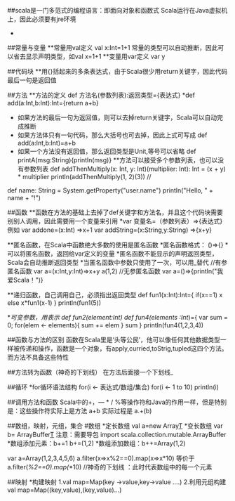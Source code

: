 ##scala是一门多范式的编程语言：即面向对象和函数式
Scala运行在Java虚拟机上，因此必须要有jre环境

-
##常量与变量
**常量用val定义 val x:Int=1+1
  常量的类型可以自动推断，因此可以省去显示声明类型，如val x=1+1
**变量用var定义 var y

##代码块
**用{}括起来的多条表达式，由于Scala很少用return关键字，因此代码最后一句是返回值

##方法
**方法的定义 def 方法名(参数列表):返回类型={表达式}
   *def add(a:Int,b:Int):Int={return a+b}
  - 如果方法的最后一句为返回值，则可以去掉return关键字，Scala可以自动完成推断
  - 如果方法体只有一句代码，那么大括号也可去掉，因此上式可写成
   def add(a:Int,b:Int)=a+b
  - 如果一个方法没有返回值，那么返回类型是Unit,等号可以省略
   def printA(msg:String){println(msg)}
 **方法可以接受多个参数列表，也可以没有参数列表
   def addThenMultiply(x: Int, y: Int)(multiplier: Int): Int = (x + y) * multiplier
   println(addThenMultiply(1, 2)(3)) // 
   
   def name: String = System.getProperty("user.name")
   println("Hello, " + name + "!")

##函数
**函数在方法的基础上去掉了def关键字和方法名，并且这个代码块需要别别人调用，因此需要用一个变量来引用
  *var 变量名=（参数列表）=>{表达式}
  例如 var addone=(x:Int) =>x+1
  var addString=(x:String,y:String) =>{x+y}
  
**匿名函数，在Scala中函数绝大多数的使用是匿名函数
 *匿名函数格式： ()=>{}
  *可以将匿名函数，返回给var定义的变量
  *匿名函数不能显示的声明返回类型，Scala会自动推断返回类型
  *当匿名函数中参数只使用了一次，可以用_替代
    //有参匿名函数
       var a=(x:Int,y:Int)=>x+y
       a(1,2)
    //无参匿名函数
       var a=()=>{println("我爱Scala！")}

**递归函数，自己调用自己，必须指出返回类型
  def fun1(x:Int):Int={
  if(x==1)
    x
  else
  x*fun1(x-1)
  }
  println(fun1(5))
  
**可变参数，用*表示  def fun2(element:Int*)
 def fun4(elements :Int*)={
   var sum = 0;
   for(elem <- elements){
      sum += elem
   }
   sum
 }
 println(fun4(1,2,3,4))
 
##函数与方法的区别
函数在Scala里是‘头等公民’，他可以像任何其他数据类型一样被传递和操作，函数是一个对象，有apply,curried,toStrig,tupled这四个方法。
而方法不具备这些特性

##方法转为函数（神奇的下划线）
在方法后面接一个下划线_
 

##循环
*for循环语法结构
for(i <- 表达式/数组/集合)
for(i <- 1 to 10) println(i)

##调用方法和函数
Scala中的+，— * / %等操作符和Java的作用一样，但是特别是：这些操作符实际上是方法
a+b 实际过程是 a.+(b)


##数组，映射，元组，集合
#数组
*定长数组
  val a=new Array[T](n)
*变长数组
  var b= ArrayBuffer[T]() 注意：需要导包  import scala.collection.mutable.ArrayBuffer
*数组添加元素：b+=1  b+=(1,2)
*数组添加数组：b++=Array(1,2)
 
  
  var a=Array(1,2,3,4,5,6)
  a.filter(x=>x%2==0).map(x=>x*10)
等价于
  a.filter(_%2==0).map(_*10)  //神奇的下划线 ：此时代表数组中的每一个元素
  
  
##映射
*构建映射
1.val map=Map(key ->value,key->value ....)
2.利用元组构建 val map=Map((key,value),(key,value)...)
  
  
 
 
  
 
  
  
  

